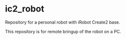 # ic2_robot
Repository for a personal robot with iRobot Create2 base.

This repository is for remote bringup of the robot on a PC.
